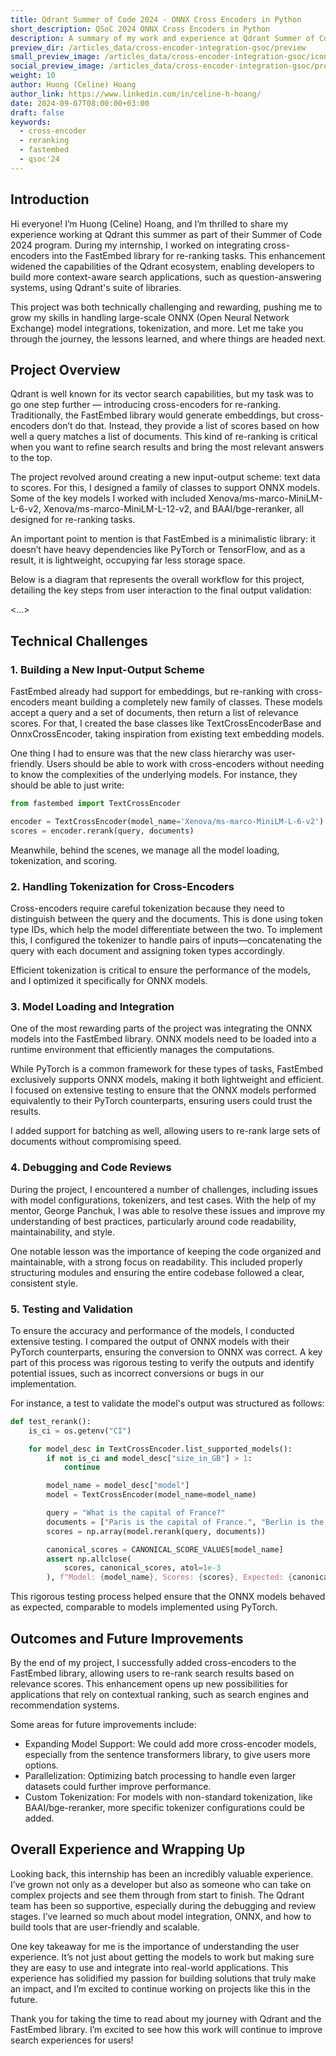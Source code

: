 ```yaml
---
title: Qdrant Summer of Code 2024 - ONNX Cross Encoders in Python
short_description: QSoC 2024 ONNX Cross Encoders in Python
description: A summary of my work and experience at Qdrant Summer of Code 2024.
preview_dir: /articles_data/cross-encoder-integration-gsoc/preview
small_preview_image: /articles_data/cross-encoder-integration-gsoc/icon.svg
social_preview_image: /articles_data/cross-encoder-integration-gsoc/preview/social_preview.jpg
weight: 10
author: Huong (Celine) Hoang
author_link: https://www.linkedin.com/in/celine-h-hoang/
date: 2024-09-07T08:00:00+03:00
draft: false
keywords:
  - cross-encoder
  - reranking
  - fastembed
  - qsoc'24
---
```


## Introduction

Hi everyone! I’m Huong (Celine) Hoang, and I’m thrilled to share my experience working at Qdrant this summer as part of their Summer of Code 2024 program. During my internship, I worked on integrating cross-encoders into the FastEmbed library for re-ranking tasks. This enhancement widened the capabilities of the Qdrant ecosystem, enabling developers to build more context-aware search applications, such as question-answering systems, using Qdrant's suite of libraries.

This project was both technically challenging and rewarding, pushing me to grow my skills in handling large-scale ONNX (Open Neural Network Exchange) model integrations, tokenization, and more. Let me take you through the journey, the lessons learned, and where things are headed next.

## Project Overview

Qdrant is well known for its vector search capabilities, but my task was to go one step further — introducing cross-encoders for re-ranking. Traditionally, the FastEmbed library would generate embeddings, but cross-encoders don’t do that. Instead, they provide a list of scores based on how well a query matches a list of documents. This kind of re-ranking is critical when you want to refine search results and bring the most relevant answers to the top.

The project revolved around creating a new input-output scheme: text data to scores. For this, I designed a family of classes to support ONNX models. Some of the key models I worked with included Xenova/ms-marco-MiniLM-L-6-v2, Xenova/ms-marco-MiniLM-L-12-v2, and BAAI/bge-reranker, all designed for re-ranking tasks.

An important point to mention is that FastEmbed is a minimalistic library: it doesn’t have heavy dependencies like PyTorch or TensorFlow, and as a result, it is lightweight, occupying far less storage space.

Below is a diagram that represents the overall workflow for this project, detailing the key steps from user interaction to the final output validation:

<...>

## Technical Challenges

### 1. Building a New Input-Output Scheme

FastEmbed already had support for embeddings, but re-ranking with cross-encoders meant building a completely new family of classes. These models accept a query and a set of documents, then return a list of relevance scores. For that, I created the base classes like TextCrossEncoderBase and OnnxCrossEncoder, taking inspiration from existing text embedding models.

One thing I had to ensure was that the new class hierarchy was user-friendly. Users should be able to work with cross-encoders without needing to know the complexities of the underlying models. For instance, they should be able to just write:

```python
from fastembed import TextCrossEncoder

encoder = TextCrossEncoder(model_name='Xenova/ms-marco-MiniLM-L-6-v2')
scores = encoder.rerank(query, documents)
```

Meanwhile, behind the scenes, we manage all the model loading, tokenization, and scoring.

### 2. Handling Tokenization for Cross-Encoders

Cross-encoders require careful tokenization because they need to distinguish between the query and the documents. This is done using token type IDs, which help the model differentiate between the two. To implement this, I configured the tokenizer to handle pairs of inputs—concatenating the query with each document and assigning token types accordingly.

Efficient tokenization is critical to ensure the performance of the models, and I optimized it specifically for ONNX models.

### 3. Model Loading and Integration

One of the most rewarding parts of the project was integrating the ONNX models into the FastEmbed library. ONNX models need to be loaded into a runtime environment that efficiently manages the computations.

While PyTorch is a common framework for these types of tasks, FastEmbed exclusively supports ONNX models, making it both lightweight and efficient. I focused on extensive testing to ensure that the ONNX models performed equivalently to their PyTorch counterparts, ensuring users could trust the results.

I added support for batching as well, allowing users to re-rank large sets of documents without compromising speed.

### 4. Debugging and Code Reviews

During the project, I encountered a number of challenges, including issues with model configurations, tokenizers, and test cases. With the help of my mentor, George Panchuk, I was able to resolve these issues and improve my understanding of best practices, particularly around code readability, maintainability, and style.

One notable lesson was the importance of keeping the code organized and maintainable, with a strong focus on readability. This included properly structuring modules and ensuring the entire codebase followed a clear, consistent style.

### 5. Testing and Validation
To ensure the accuracy and performance of the models, I conducted extensive testing. I compared the output of ONNX models with their PyTorch counterparts, ensuring the conversion to ONNX was correct. A key part of this process was rigorous testing to verify the outputs and identify potential issues, such as incorrect conversions or bugs in our implementation.

For instance, a test to validate the model's output was structured as follows:
```python
def test_rerank():
    is_ci = os.getenv("CI")

    for model_desc in TextCrossEncoder.list_supported_models():
        if not is_ci and model_desc["size_in_GB"] > 1:
            continue

        model_name = model_desc["model"]
        model = TextCrossEncoder(model_name=model_name)

        query = "What is the capital of France?"
        documents = ["Paris is the capital of France.", "Berlin is the capital of Germany."]
        scores = np.array(model.rerank(query, documents))

        canonical_scores = CANONICAL_SCORE_VALUES[model_name]
        assert np.allclose(
            scores, canonical_scores, atol=1e-3
        ), f"Model: {model_name}, Scores: {scores}, Expected: {canonical_scores}"
```

This rigorous testing process helped ensure that the ONNX models behaved as expected, comparable to models implemented using PyTorch.

## Outcomes and Future Improvements

By the end of my project, I successfully added cross-encoders to the FastEmbed library, allowing users to re-rank search results based on relevance scores. This enhancement opens up new possibilities for applications that rely on contextual ranking, such as search engines and recommendation systems.

Some areas for future improvements include:
- Expanding Model Support: We could add more cross-encoder models, especially from the sentence transformers library, to give users more options.
- Parallelization: Optimizing batch processing to handle even larger datasets could further improve performance.
- Custom Tokenization: For models with non-standard tokenization, like BAAI/bge-reranker, more specific tokenizer configurations could be added.

## Overall Experience and Wrapping Up

Looking back, this internship has been an incredibly valuable experience. I’ve grown not only as a developer but also as someone who can take on complex projects and see them through from start to finish. The Qdrant team has been so supportive, especially during the debugging and review stages. I’ve learned so much about model integration, ONNX, and how to build tools that are user-friendly and scalable.

One key takeaway for me is the importance of understanding the user experience. It’s not just about getting the models to work but making sure they are easy to use and integrate into real-world applications. This experience has solidified my passion for building solutions that truly make an impact, and I’m excited to continue working on projects like this in the future.

Thank you for taking the time to read about my journey with Qdrant and the FastEmbed library. I’m excited to see how this work will continue to improve search experiences for users!